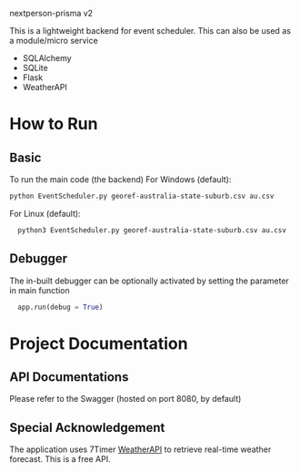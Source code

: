 nextperson-prisma v2

This is a lightweight backend for event scheduler. This can also be used as a module/micro service
- SQLAlchemy
- SQLite
- Flask
- WeatherAPI

# How to Run
## Basic
To run the main code (the backend)
For Windows (default):
```bash
python EventScheduler.py georef-australia-state-suburb.csv au.csv
```
For Linux (default):
```bash
  python3 EventScheduler.py georef-australia-state-suburb.csv au.csv
```
## Debugger
The in-built debugger can be optionally activated by setting the parameter in main function
```python
  app.run(debug = True)
```


# Project Documentation
## API Documentations
Please refer to the Swagger (hosted on port 8080, by default)

## Special Acknowledgement
The application uses 7Timer [WeatherAPI](https://www.7timer.info/doc.php) to retrieve real-time weather forecast. This is a free API.


